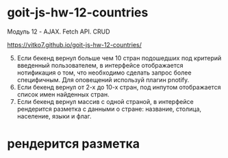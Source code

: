 # goit-js-hw-12-countries

Модуль 12 - AJAX. Fetch API. CRUD

https://vitko7.github.io/goit-js-hw-12-countries/

5. Если бекенд вернул больше чем 10 стран подошедших под критерий введенный
   пользователем, в интерфейсе отображается нотификация о том, что необходимо
   сделать запрос более специфичным. Для оповещений используй плагин pnotify.
6. Если бекенд вернул от 2-х до 10-х стран, под инпутом отображается список имен
   найденных стран.
7. Если бекенд вернул массив с одной страной, в интерфейсе рендерится разметка с
   данными о стране: название, столица, население, языки и флаг.

# рендерится разметка
